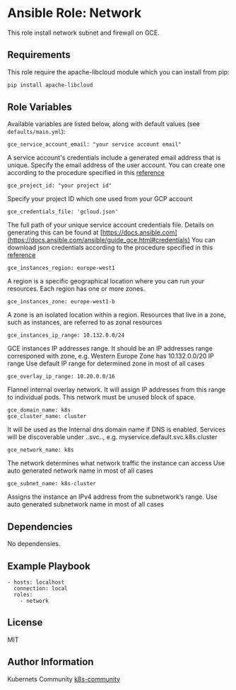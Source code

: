 Ansible Role: Network
=====================

This role install network subnet and firewall on GCE.


Requirements
------------

This role require the apache-libcloud module which you can install from pip:

```sh
pip install apache-libcloud
```

Role Variables
--------------

Available variables are listed below, along with default values (see `defaults/main.yml`):

	gce_service_account_email: "your service account email"

A service account's credentials include a generated email address that is unique.
Specify the email address of the user account.
You can create one according to the procedure specified in this [reference](https://developers.google.com/identity/protocols/OAuth2ServiceAccount#creatinganaccount)

	gce_project_id: "your project id"

Specify your project ID which one used from your GCP account

	gce_credentials_file: 'gcloud.json'

The full path of your unique service account credentials file. 
Details on generating this can be found at [https://docs.ansible.com](https://docs.ansible.com/ansible/guide_gce.html#credentials)
You can download json credentials according to the procedure specified in this [reference](https://support.google.com/cloud/answer/6158849?hl=en&ref_topic=6262490#serviceaccounts)

	gce_instances_region: europe-west1

A region is a specific geographical location where you can run your resources.
Each region has one or more zones.

	gce_instances_zone: europe-west1-b

A zone is an isolated location within a region.
Resources that live in a zone, such as instances, are referred to as zonal resources

	gce_instances_ip_range: 10.132.0.0/24

GCE instances IP addresses range. It should be an IP addresses range corresponed with zone, e.g.
Western Europe Zone has 10.132.0.0/20 IP range
Use default IP range for determined zone in most of all cases

	gce_overlay_ip_range: 10.20.0.0/16

Flannel internal overlay network. It will assign IP addresses from this range to individual pods.
This network must be unused block of space.

	gce_domain_name: k8s
	gce_cluster_name: cluster

It will be used as the Internal dns domain name if DNS is enabled.
Services will be discoverable under
<service-name>.<namespace>.svc.<domainname>.<clustername>, e.g.
myservice.default.svc.k8s.cluster

	gce_network_name: k8s

The network determines what network traffic the instance can access
Use auto generated network name in most of all cases

	gce_subnet_name: k8s-cluster

Assigns the instance an IPv4 address from the subnetwork’s range.
Use auto generated subnetwork name in most of all cases

Dependencies
------------

No dependensies.


Example Playbook
----------------

	- hosts: localhost
	  connection: local
	  roles:
	    - network

License
-------

MIT

Author Information
------------------

Kubernets Community [k8s-community](https://github.com/k8s-community)
